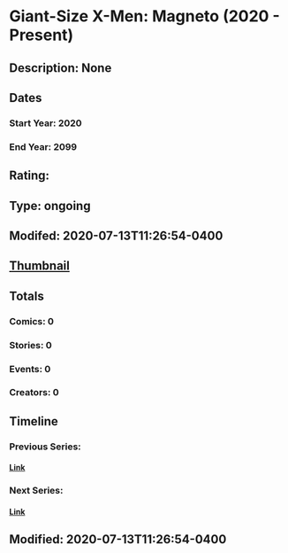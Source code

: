 # Giant-Size X-Men: Magneto (2020 - Present)
## Description: None
## Dates
### Start Year: 2020
### End Year: 2099
## Rating: 
## Type: ongoing
## Modifed: 2020-07-13T11:26:54-0400
## [Thumbnail](http://i.annihil.us/u/prod/marvel/i/mg/b/40/image_not_available.jpg)
## Totals
### Comics: 0
### Stories: 0
### Events: 0
### Creators: 0
## Timeline
### Previous Series: 
#### [Link]()
### Next Series: 
#### [Link]()
## Modified: 2020-07-13T11:26:54-0400